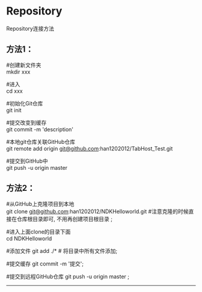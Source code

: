 # Repository
Repository连接方法


## 方法1：  

#创建新文件夹  
mkdir xxx  

#进入  
cd xxx  

#初始化Git仓库   
git init  

#提交改变到缓存  
git commit -m 'description'

#本地git仓库关联GitHub仓库   
git remote add origin git@github.com:han1202012/TabHost_Test.git  

#提交到GitHub中   
git push -u origin master

## 方法2：  

#从GitHub上克隆项目到本地   
git clone git@github.com:han1202012/NDKHelloworld.git #注意克隆的时候直接在仓库根目录即可, 不用再创建项目根目录 ;  

#进入上面clone的目录下面  
cd NDKHelloworld  

#添加文件 
git add ./*  # 将目录中所有文件添加;  

#提交缓存 
git commit -m '提交';  

#提交到远程GitHub仓库 
git push -u origin master ;

---------------------
